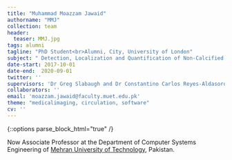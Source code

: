 ```yaml
---
title: "Muhammad Moazzam Jawaid"
authorname: "MMJ"
collection: team
header:
  teaser: MMJ.jpg
tags: alumni
tagline: "PhD Student<br>Alumni, City, University of London"
subject: " Detection, Localization and Quantification of Non-Calcified Coronary Plaques in Contrast Enhanced CTA"
date-start: 2017-10-01
date-end:  2020-09-01
twitter: ''
supervisors: 'Dr Greg Slabaugh and Dr Constantino Carlos Reyes-Aldasoro'
collaborators: ''
email: 'moazzam.jawaid@faculty.muet.edu.pk'
theme: "medicalimaging, circulation, software"
cv: ''
---
```

{::options parse_block_html="true" /}

<p align= "justify">


Now Associate Professor at the Department of Computer Systems Engineering of [Mehran University of Technology](https://cs.muet.edu.pk/staff-members/468/), Pakistan.
